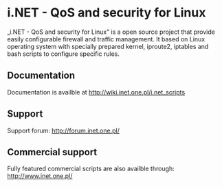 # i.NET - QoS and security for Linux

„i.NET - QoS and security for Linux” is a open source project that provide easily configurable firewall and traffic management. It based on Linux operating system with specially prepared kernel, iproute2, iptables and bash scripts to configure specific rules.


## Documentation
Documentation is availble at http://wiki.inet.one.pl/i.net_scripts

## Support
Support forum: http://forum.inet.one.pl/

## Commercial support
Fully featured commercial scripts are also availble through: http://www.inet.one.pl/

